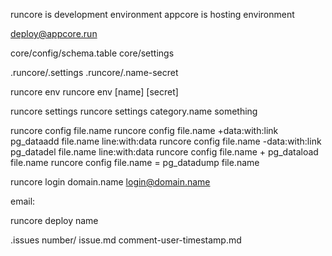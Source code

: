 runcore is development environment
appcore is hosting environment

deploy@appcore.run

core/config/schema.table
core/settings

.runcore/.settings
.runcore/.name-secret

runcore env
runcore env [name] [secret]


runcore settings
runcore settings category.name something

runcore config file.name
runcore config file.name +data:with:link
pg_dataadd file.name line:with:data
runcore config file.name -data:with:link
pg_datadel file.name line:with:data
runcore config file.name +
pg_dataload file.name
runcore config file.name =
pg_datadump file.name


runcore login domain.name
login@domain.name

email:

runcore deploy name


.issues
  number/
  issue.md
  comment-user-timestamp.md
